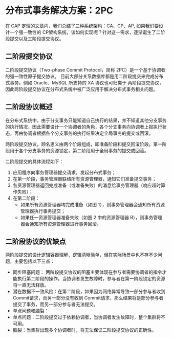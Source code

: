 # 分布式事务解决方案：2PC

在 CAP 定理的文章内，我们总结了三种系统架构：CA、CP、AP, 如果我们要设计一个强一致性的 CP架构系统，该如何实现呢？针对这一需求，逐渐诞生了二阶段提交以及三阶段提交协议。

## 二阶段提交协议

二阶段提交协议（Two-phase Commit Protocol，简称 2PC）是一个基于协调者的强一致性原子提交协议。 目前大部分关系数据库都是用二阶段提交来完成分布式事务。例如 Oracle、MySQL 所支持的 XA 协议也可归类于 两阶段提交协议，因此两阶段提交协议在分布式系统中被广泛应用于解决分布式事务相关问题。


## 二阶段协议概述

在分布式系统中，由于分支事务只能知道自己执行的结果，并不知道其他分支事务的执行情况，因此需要设计一个协调者的角色，各个分支事务向协调者上报执行状态，再由协调者根据各个分支事务的执行结果决定全局事务的提交或回滚。


两阶段提交协议，顾名思义由两个阶段组成，即准备阶段和提交回滚阶段。第一阶段用于各个分支事务的资源锁定，第二阶段用于全局事务的提交或回滚。

二阶段提交的具体流程如下：

1. 应用程序向事务管理器提交请求，发起分布式事务；
2. 在第一阶段，事务管理器联络所有资源管理器，通知它们准备提交事务；
3. 各资源管理器返回完成准备（或准备失败）的消息给事务管理器（响应超时算作失败）；
4. 在第二阶段：
	- 如果所有资源管理器均完成准备（如图 1），则事务管理器会通知所有资源管理器执行事务提交；
	- 如果任一资源管理器准备失败（如图 2 中的资源管理器 B），则事务管理器会通知所有资源管理器进行事务回滚。



## 二阶段协议的优缺点

两阶段提交的设计逻辑容器理解、逻辑清晰简单，但在实际场景中也不存不少问题，主要包括以下三点：

- 同步阻塞问题： 两阶段提交协议的阻塞主要体现在参与者需要协调者的指令才能执行第二阶段的操作。当协调者发生故障时，参与者在第一阶段锁定的资源将一直无法释放。
- 潜在数据不一致风险：在第二阶段，如果因为网络异常导致一部分参与者收到 Commit请求，而另一部分没有收到 Commit请求，那么结果将是部分参与者提交了事务，而另一部分参与者无法提交。
- 单点问题和脑裂：
 - 单点问题：二阶段提交过于依赖协调者，当协调者发生故障时，整个集群将不可用。
 - 脑裂：当集群出现多个协调者时，将无法保证二阶段提交协议的正确性。